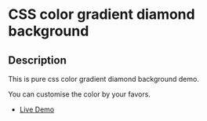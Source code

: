 # CSS color gradient diamond background

## Description
This is pure css color gradient diamond background demo.

You can customise the color by your favors.

+ [Live Demo](http://remo.site/colorGradient/)